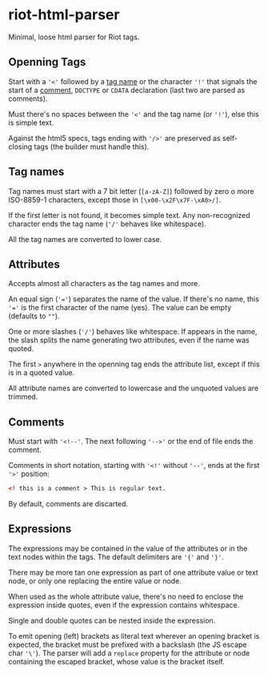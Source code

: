 # riot-html-parser

Minimal, loose html parser for Riot tags.

## Openning Tags

Start with a `'<'` followed by a [tag name](#tag-names) or the character `'!'` that signals the start of a [comment](#comments), `DOCTYPE` or `CDATA` declaration (last two are parsed as comments).

Must there's no spaces between the `'<'` and the tag name (or `'!'`), else this is simple text.

Against the html5 specs, tags ending with `'/>'` are preserved as self-closing tags (the builder must handle this).

## Tag names

Tag names must start with a 7 bit letter (`[a-zA-Z]`) followed by zero o more ISO-8859-1 characters, except those in `[\x00-\x2F\x7F-\xA0>/]`.

If the first letter is not found, it becomes simple text.
Any non-recognized character ends the tag name (`'/'` behaves like whitespace).

All the tag names are converted to lower case.

## Attributes

Accepts almost all characters as the tag names and more.

An equal sign (`'='`) separates the name of the value. If there's no name, this `'='` is the first character of the name (yes). The value can be empty (defaults to `""`).

One or more slashes (`'/'`) behaves like whitespace. If appears in the name, the slash splits the name generating two attributes, even if the name was quoted.

The first `>` anywhere in the openning tag ends the attribute list, except if this is in a quoted value.

All attribute names are converted to lowercase and the unquoted values are trimmed.

## Comments

Must start with `'<!--'`. The next following `'-->'` or the end of file ends the comment.

Comments in short notation, starting with `'<!'` without `'--'`, ends at the first `'>'` position:

```html
<! this is a comment > This is regular text.
```

By default, comments are discarted.

## Expressions

The expressions may be contained in the value of the attributes or in the text nodes within the tags.
The default delimiters are `'{'` and `'}'`.

There may be more tan one expression as part of one attribute value or text node, or only one replacing the entire value or node.

When used as the whole attribute value, there's no need to enclose the expression inside quotes, even if the expression contains whitespace.

Single and double quotes can be nested inside the expression.

To emit opening (left) brackets as literal text wherever an opening bracket is expected, the bracket must be prefixed with a backslash (the JS escape char `'\'`).
The parser will add a `replace` property for the attribute or node containing the escaped bracket, whose value is the bracket itself.
